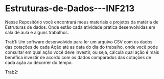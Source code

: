 # Estruturas-de-Dados---INF213
Nesse Repositório você encontrará meus materiais e projetos da matéria de Estruturas de dados.
Onde estão cada atividade pratica desenvolvidas em sala de aula e alguns trabalhos.

Trab1: Um software desenvolvido para ler um arquivo CSV com os dados das cotações de cada Ação até as data
do dia do trabalho, onde você pode consultar em qual ação você deve investir, ou seja, calcula qual ação
é mais benéfica investir de acordo com os dados comparados das cotações de cada ação ao decorrer do tempo.

Trab2:
